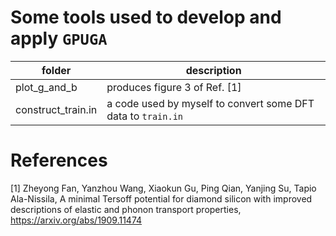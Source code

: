 # Some tools used to develop and apply `GPUGA`


| folder          | description                                   |
|---------------- |-----------------------------------------------|
| plot_g_and_b    | produces figure 3 of Ref. [1]  |
| construct_train.in    | a code used by myself to convert some DFT data to `train.in`  |


# References

[1] Zheyong Fan, Yanzhou Wang, Xiaokun Gu, Ping Qian, Yanjing Su, Tapio Ala-Nissila, 
A minimal Tersoff potential for diamond silicon with improved descriptions 
of elastic and phonon transport properties,
https://arxiv.org/abs/1909.11474


